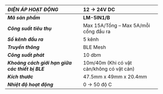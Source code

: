 ﻿|***ĐIỆN ÁP HOẠT ĐỘNG***|**12 -> 24V DC**|
| :- | :- |
|***Mã sản phẩm***|**LM-5IN1/B**|
|***Công suất tiêu thụ***|Max 15A/Tổng – Max 5A/mỗi cổng đầu ra|
|***Số kênh đầu ra***|5 kênh|
|***Truyền thông***|BLE Mesh|
|***Công suất phát***|10 dbm|
|***Khoảng cách giới hạn giữa các thiết bị BLE***|10m/40m (Khi có vật cản/không có vật cản)|
|***Kích thước***|47\.5mm x 49mm x 20.4mm|
|***Nhiệt độ hoạt động***|0 -> 50 độ C|

